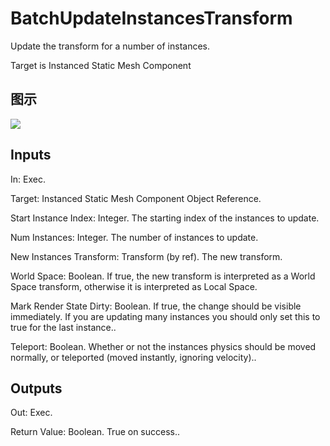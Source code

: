 # BatchUpdateInstancesTransform

Update the transform for a number of instances.

Target is Instanced Static Mesh Component

## 图示

![]($-20221218-18243316.png)

## Inputs

In: Exec.

Target: Instanced Static Mesh Component Object Reference.

Start Instance Index: Integer. The starting index of the instances to update.

Num Instances: Integer. The number of instances to update.

New Instances Transform: Transform (by ref). The new transform.

World Space: Boolean. If true, the new transform is interpreted as a World Space transform, otherwise it is interpreted as Local Space.

Mark Render State Dirty: Boolean. If true, the change should be visible immediately. If you are updating many instances you should only set this to true for the last instance..

Teleport: Boolean. Whether or not the instances physics should be moved normally, or teleported (moved instantly, ignoring velocity)..  

## Outputs

Out: Exec.

Return Value: Boolean. True on success..

